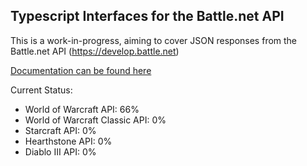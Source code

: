 ## Typescript Interfaces for the Battle.net API

This is a work-in-progress, aiming to cover JSON responses from the Battle.net API (https://develop.battle.net)

[Documentation can be found here](https://mthomason12.github.io/battlenet-api-types/)

Current Status:
- World of Warcraft API: 66%
- World of Warcraft Classic API: 0%
- Starcraft API: 0%
- Hearthstone API: 0%
- Diablo III API: 0%
